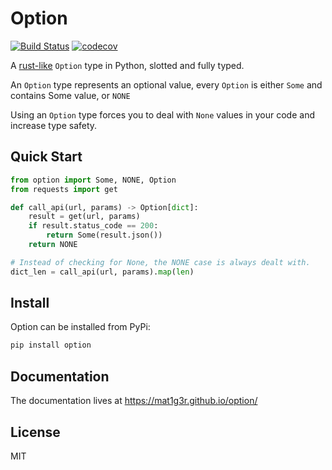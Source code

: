# Option
[![Build Status](https://travis-ci.org/MaT1g3R/option.svg?branch=master)](https://travis-ci.org/MaT1g3R/option)
[![codecov](https://codecov.io/gh/MaT1g3R/option/branch/master/graph/badge.svg)](https://codecov.io/gh/MaT1g3R/option)

A [rust-like](https://doc.rust-lang.org/std/option/enum.Option.html) `Option` type in Python, slotted and fully typed.

An `Option` type represents an optional value, every `Option` is either `Some` and contains Some value, or `NONE`

Using an `Option` type forces you to deal with `None` values in your code and increase type safety.

## Quick Start
```Python
from option import Some, NONE, Option
from requests import get

def call_api(url, params) -> Option[dict]:
    result = get(url, params)
    if result.status_code == 200:
        return Some(result.json())
    return NONE

# Instead of checking for None, the NONE case is always dealt with.
dict_len = call_api(url, params).map(len)
```

## Install
Option can be installed from PyPi:
```bash
pip install option
```

## Documentation
The documentation lives at https://mat1g3r.github.io/option/

## License
MIT

